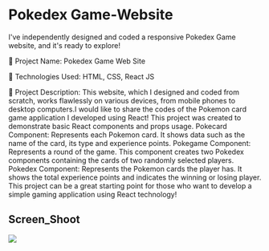 <h1> Pokedex Game-Website </h1>

I've independently designed and coded a responsive Pokedex Game website, and it's ready to explore!

🔸 Project Name: Pokedex Game Web Site

🔸 Technologies Used: HTML, CSS, React JS

🔸 Project Description: This website, which I designed and coded from scratch, works flawlessly on various devices, from mobile phones to desktop computers.I would like to share the codes of the Pokemon card game application I developed using React! This project was created to demonstrate basic React components and props usage.
Pokecard Component: Represents each Pokemon card. It shows data such as the name of the card, its type and experience points.
Pokegame Component: Represents a round of the game. This component creates two Pokedex components containing the cards of two randomly selected players.
Pokedex Component: Represents the Pokemon cards the player has. It shows the total experience points and indicates the winning or losing player.
This project can be a great starting point for those who want to develop a simple gaming application using React technology!

<h2>Screen_Shoot</h2>

![](screen_pokedex_project.gif)
